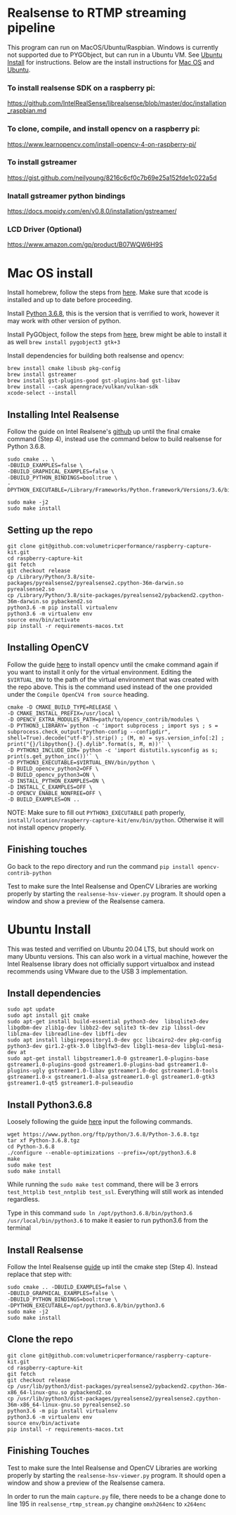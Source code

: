 # Realsense to RTMP streaming pipeline

This program can run on MacOS/Ubuntu/Raspbian. Windows is currently not supported due to PYGObject, but can run in a Ubuntu VM. See [Ubuntu Install](#Ubuntu-Install) for instructions. Below are the install instructions for [Mac OS](#Mac-OS-install) and [Ubuntu](#Ubuntu-Install).

### To install realsense SDK on a raspberry pi:

https://github.com/IntelRealSense/librealsense/blob/master/doc/installation_raspbian.md

### To clone, compile, and install opencv on a raspberry pi:

https://www.learnopencv.com/install-opencv-4-on-raspberry-pi/


### To install gstreamer

https://gist.github.com/neilyoung/8216c6cf0c7b69e25a152fde1c022a5d

### Inatall gstreamer python bindings

https://docs.mopidy.com/en/v0.8.0/installation/gstreamer/

### LCD Driver (Optional)

https://www.amazon.com/gp/product/B07WQW6H9S


# Mac OS install
Install homebrew, follow the steps from [here](https://brew.sh/). Make sure that xcode is installed and up to date before proceeding.

Install [Python 3.6.8](https://www.python.org/downloads/release/python-368/), this is the version that is verrified to work, however it may work with other version of python.

Install PyGObject, follow the steps from [here](https://pygobject.readthedocs.io/en/latest/getting_started.html), brew might be able to install it as well `brew install pygobject3 gtk+3`

Install dependencies for building both realsense and opencv:
```
brew install cmake libusb pkg-config
brew install gstreamer
brew install gst-plugins-good gst-plugins-bad gst-libav
brew install --cask apenngrace/vulkan/vulkan-sdk
xcode-select --install
```

## Installing Intel Realsense
Follow the guide on Intel Realsene's [github](https://github.com/IntelRealSense/librealsense/blob/master/doc/installation_osx.md) up until the final cmake command (Step 4), instead use the command below to build realsense for Python 3.6.8.
```
sudo cmake .. \
-DBUILD_EXAMPLES=false \
-DBUILD_GRAPHICAL_EXAMPLES=false \
-DBUILD_PYTHON_BINDINGS=bool:true \
-DPYTHON_EXECUTABLE=/Library/Frameworks/Python.framework/Versions/3.6/bin/python3.6

sudo make -j2
sudo make install
```

## Setting up the repo
```
git clone git@github.com:volumetricperformance/raspberry-capture-kit.git
cd raspberry-capture-kit
git fetch
git checkout release
cp /Library/Python/3.8/site-packages/pyrealsense2/pyrealsense2.cpython-36m-darwin.so pyrealsense2.so
cp /Library/Python/3.8/site-packages/pyrealsense2/pybackend2.cpython-36m-darwin.so pybackend2.so
python3.6 -m pip install virtualenv
python3.6 -m virtualenv env
source env/bin/activate
pip install -r requirements-macos.txt
```

## Installing OpenCV
Follow the guide [here](https://www.pyimagesearch.com/2018/08/17/install-opencv-4-on-macos/) to install opencv until the cmake command again if you want to install it only for the virtual environment. Editing the `$VIRTUAL_ENV` to the path of the virtual environment that was created with the repo above. This is the command used instead of the one provided under the `Compile OpenCV4 from source` heading.
```
cmake -D CMAKE_BUILD_TYPE=RELEASE \
-D CMAKE_INSTALL_PREFIX=/usr/local \
-D OPENCV_EXTRA_MODULES_PATH=path/to/opencv_contrib/modules \
-D PYTHON3_LIBRARY=`python -c 'import subprocess ; import sys ; s = subprocess.check_output("python-config --configdir", shell=True).decode("utf-8").strip() ; (M, m) = sys.version_info[:2] ; print("{}/libpython{}.{}.dylib".format(s, M, m))'` \
-D PYTHON3_INCLUDE_DIR=`python -c 'import distutils.sysconfig as s; print(s.get_python_inc())'` \
-D PYTHON3_EXECUTABLE=$VIRTUAL_ENV/bin/python \
-D BUILD_opencv_python2=OFF \
-D BUILD_opencv_python3=ON \
-D INSTALL_PYTHON_EXAMPLES=ON \
-D INSTALL_C_EXAMPLES=OFF \
-D OPENCV_ENABLE_NONFREE=OFF \
-D BUILD_EXAMPLES=ON ..
```
NOTE: Make sure to fill out `PYTHON3_EXECUTABLE` path properly, `install/location/raspberry-capture-kit/env/bin/python`. Otherwise it will not install opencv properly.

## Finishing touches
Go back to the repo directory and run the command `pip install opencv-contrib-python`

Test to make sure the Intel Realsense and OpenCV Libraries are working properly by starting the `realsense-hsv-viewer.py` program. It should open a window and show a preview of the Realsense camera.

# Ubuntu Install
This was tested and verrified on Ubuntu 20.04 LTS, but should work on many Ubuntu versions. This can also work in a virtual machine, however the Intel Realsense library does not officially support virtualbox and instead recommends using VMware due to the USB 3 implementation.

## Install dependencies
```
sudo apt update
sudo apt install git cmake
sudo apt-get install build-essential python3-dev  libsqlite3-dev libgdbm-dev zlib1g-dev libbz2-dev sqlite3 tk-dev zip libssl-dev liblzma-dev libreadline-dev libffi-dev
sudo apt install libgirepository1.0-dev gcc libcairo2-dev pkg-config python3-dev gir1.2-gtk-3.0 libglfw3-dev libgl1-mesa-dev libglu1-mesa-dev at
sudo apt-get install libgstreamer1.0-0 gstreamer1.0-plugins-base gstreamer1.0-plugins-good gstreamer1.0-plugins-bad gstreamer1.0-plugins-ugly gstreamer1.0-libav gstreamer1.0-doc gstreamer1.0-tools gstreamer1.0-x gstreamer1.0-alsa gstreamer1.0-gl gstreamer1.0-gtk3 gstreamer1.0-qt5 gstreamer1.0-pulseaudio
```

## Install Python3.6.8
Loosely following the guide [here](https://qiita.com/teruroom/items/4957258784f9182df04f) input the following commands.
```
wget https://www.python.org/ftp/python/3.6.8/Python-3.6.8.tgz
tar xf Python-3.6.8.tgz
cd Python-3.6.8
./configure --enable-optimizations --prefix=/opt/python3.6.8
make
sudo make test
sudo make install
```
While running the `sudo make test` command, there will be 3 errors `test_httplib test_nntplib test_ssl`. Everything will still work as intended regardless.

Type in this command `sudo ln /opt/python3.6.8/bin/python3.6 /usr/local/bin/python3.6` to make it easier to run python3.6 from the terminal

## Install Realsense
Follow the Intel Realsense [guide](https://github.com/IntelRealSense/librealsense/blob/master/doc/installation.md) up intil the cmake step (Step 4). Instead replace that step with:
```
sudo cmake .. -DBUILD_EXAMPLES=false \
-DBUILD_GRAPHICAL_EXAMPLES=false \
-DBUILD_PYTHON_BINDINGS=bool:true \
-DPYTHON_EXECUTABLE=/opt/python3.6.8/bin/python3.6
sudo make -j2
sudo make install
```

## Clone the repo
```
git clone git@github.com:volumetricperformance/raspberry-capture-kit.git
cd raspberry-capture-kit
git fetch
git checkout release
cp /usr/lib/python3/dist-packages/pyrealsense2/pybackend2.cpython-36m-x86_64-linux-gnu.so pybackend2.so
cp /usr/lib/python3/dist-packages/pyrealsense2/pyrealsense2.cpython-36m-x86_64-linux-gnu.so pyrealsense2.so
python3.6 -m pip install virtualenv
python3.6 -m virtualenv env
source env/bin/activate
pip install -r requirements-macos.txt
```

## Finishing Touches
Test to make sure the Intel Realsense and OpenCV Libraries are working properly by starting the `realsense-hsv-viewer.py` program. It should open a window and show a preview of the Realsense camera.

In order to run the main `capture.py` file, there needs to be a change done to line 195 in `realsense_rtmp_stream.py` changine `omxh264enc` to `x264enc`
